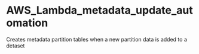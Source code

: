 # AWS_Lambda_metadata_update_automation

Creates metadata partition tables when a new partition data is added to a detaset
